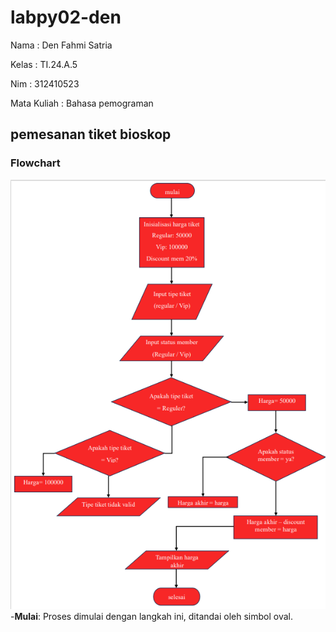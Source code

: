 # labpy02-den
Nama : Den Fahmi Satria <p>
Kelas : TI.24.A.5 <p> 
Nim : 312410523 <p>
Mata Kuliah : Bahasa pemograman <p> 
## pemesanan tiket bioskop
### Flowchart
![.gambar1](es1.PNG)
-**Mulai**: Proses dimulai dengan langkah ini, ditandai oleh simbol oval.

